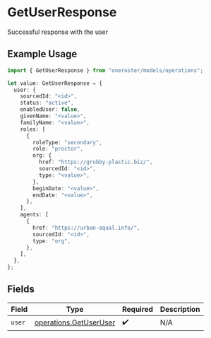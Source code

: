 # GetUserResponse

Successful response with the user

## Example Usage

```typescript
import { GetUserResponse } from "oneroster/models/operations";

let value: GetUserResponse = {
  user: {
    sourcedId: "<id>",
    status: "active",
    enabledUser: false,
    givenName: "<value>",
    familyName: "<value>",
    roles: [
      {
        roleType: "secondary",
        role: "proctor",
        org: {
          href: "https://grubby-plastic.biz/",
          sourcedId: "<id>",
          type: "<value>",
        },
        beginDate: "<value>",
        endDate: "<value>",
      },
    ],
    agents: [
      {
        href: "https://urban-equal.info/",
        sourcedId: "<id>",
        type: "org",
      },
    ],
  },
};
```

## Fields

| Field                                                            | Type                                                             | Required                                                         | Description                                                      |
| ---------------------------------------------------------------- | ---------------------------------------------------------------- | ---------------------------------------------------------------- | ---------------------------------------------------------------- |
| `user`                                                           | [operations.GetUserUser](../../models/operations/getuseruser.md) | :heavy_check_mark:                                               | N/A                                                              |